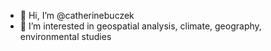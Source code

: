 - 👋 Hi, I’m @catherinebuczek
- 👀 I’m interested in geospatial analysis, climate, geography, environmental studies

